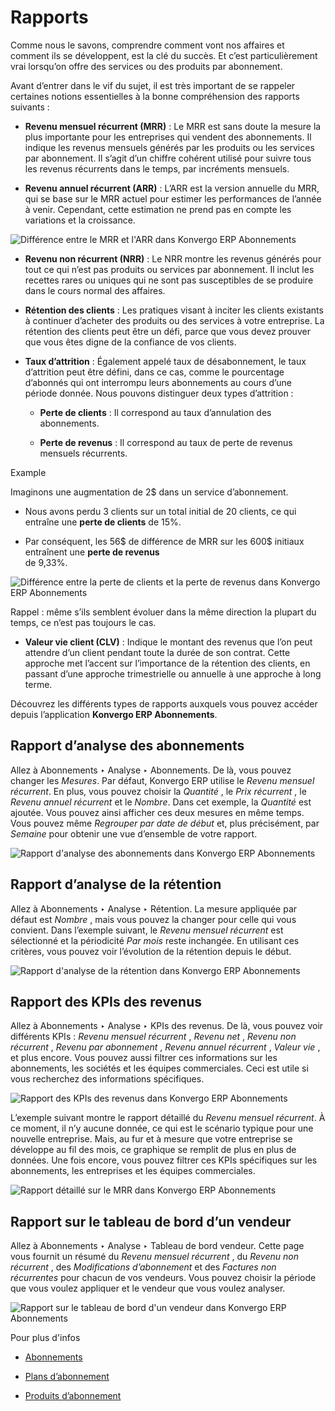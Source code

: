 # Rapports

Comme nous le savons, comprendre comment vont nos affaires et comment ils se
développent, est la clé du succès. Et c’est particulièrement vrai lorsqu’on
offre des services ou des produits par abonnement.

Avant d’entrer dans le vif du sujet, il est très important de se rappeler
certaines notions essentielles à la bonne compréhension des rapports suivants
:

  * **Revenu mensuel récurrent (MRR)** : Le MRR est sans doute la mesure la plus importante pour les entreprises qui vendent des abonnements. Il indique les revenus mensuels générés par les produits ou les services par abonnement. Il s’agit d’un chiffre cohérent utilisé pour suivre tous les revenus récurrents dans le temps, par incréments mensuels.

  * **Revenu annuel récurrent (ARR)** : L’ARR est la version annuelle du MRR, qui se base sur le MRR actuel pour estimer les performances de l’année à venir. Cependant, cette estimation ne prend pas en compte les variations et la croissance.

![Différence entre le MRR et l'ARR dans Konvergo ERP
Abonnements](../../../_images/difference-between-MRR-and-ARR.png)

  * **Revenu non récurrent (NRR)** : Le NRR montre les revenus générés pour tout ce qui n’est pas produits ou services par abonnement. Il inclut les recettes rares ou uniques qui ne sont pas susceptibles de se produire dans le cours normal des affaires.

  * **Rétention des clients** : Les pratiques visant à inciter les clients existants à continuer d’acheter des produits ou des services à votre entreprise. La rétention des clients peut être un défi, parce que vous devez prouver que vous êtes digne de la confiance de vos clients.

  * **Taux d’attrition** : Également appelé taux de désabonnement, le taux d’attrition peut être défini, dans ce cas, comme le pourcentage d’abonnés qui ont interrompu leurs abonnements au cours d’une période donnée. Nous pouvons distinguer deux types d’attrition :

    * **Perte de clients** : Il correspond au taux d’annulation des abonnements.

    * **Perte de revenus** : Il correspond au taux de perte de revenus mensuels récurrents.

<div class="alert alert-success">
<p class="alert-title">
Example</p><p>Imaginons une augmentation de 2$ dans un service d’abonnement.</p>
<ul>
<li><p>Nous avons perdu 3 clients sur un total initial de 20 clients, ce qui entraîne une <b>perte de clients</b> de 15%.</p></li>
<li><div class="line-block">
<div class="line">Par conséquent, les 56$ de différence de MRR sur les 600$ initiaux entraînent une <b>perte de revenus</b></div>
<div class="line">de 9,33%.</div>
</div>
</li>
</ul>
<img alt="Différence entre la perte de clients et la perte de revenus dans Konvergo ERP Abonnements" class="align-center" src="../../../_images/difference-between-logo-churn-and-revenue-churn.png"/>
<p>Rappel : même s’ils semblent évoluer dans la même direction la plupart du temps, ce n’est pas toujours le cas.</p>
</div>

  * **Valeur vie client (CLV)** : Indique le montant des revenus que l’on peut attendre d’un client pendant toute la durée de son contrat. Cette approche met l’accent sur l’importance de la rétention des clients, en passant d’une approche trimestrielle ou annuelle à une approche à long terme.

Découvrez les différents types de rapports auxquels vous pouvez accéder depuis
l’application **Konvergo ERP Abonnements**.

## Rapport d’analyse des abonnements

Allez à Abonnements ‣ Analyse ‣ Abonnements. De là, vous pouvez changer les
_Mesures_. Par défaut, Konvergo ERP utilise le _Revenu mensuel récurrent_. En plus,
vous pouvez choisir la _Quantité_ , le _Prix récurrent_ , le _Revenu annuel
récurrent_ et le _Nombre_. Dans cet exemple, la _Quantité_ est ajoutée. Vous
pouvez ainsi afficher ces deux mesures en même temps. Vous pouvez même
_Regrouper par date de début_ et, plus précisément, par _Semaine_ pour obtenir
une vue d’ensemble de votre rapport.

![Rapport d'analyse des abonnements dans Konvergo ERP
Abonnements](../../../_images/subscriptions-analysis-report.png)

## Rapport d’analyse de la rétention

Allez à Abonnements ‣ Analyse ‣ Rétention. La mesure appliquée par défaut est
_Nombre_ , mais vous pouvez la changer pour celle qui vous convient. Dans
l’exemple suivant, le _Revenu mensuel récurrent_ est sélectionné et la
périodicité _Par mois_ reste inchangée. En utilisant ces critères, vous pouvez
voir l’évolution de la rétention depuis le début.

![Rapport d'analyse de la rétention dans Konvergo ERP
Abonnements](../../../_images/retention-analysis-report.png)

## Rapport des KPIs des revenus

Allez à Abonnements ‣ Analyse ‣ KPIs des revenus. De là, vous pouvez voir
différents KPIs : _Revenu mensuel récurrent_ , _Revenu net_ , _Revenu non
récurrent_ , _Revenu par abonnement_ , _Revenu annuel récurrent_ , _Valeur
vie_ , et plus encore. Vous pouvez aussi filtrer ces informations sur les
abonnements, les sociétés et les équipes commerciales. Ceci est utile si vous
recherchez des informations spécifiques.

![Rapport des KPIs des revenus dans Konvergo ERP
Abonnements](../../../_images/revenue-KPIs-report.png)

L’exemple suivant montre le rapport détaillé du _Revenu mensuel récurrent_. À
ce moment, il n’y aucune donnée, ce qui est le scénario typique pour une
nouvelle entreprise. Mais, au fur et à mesure que votre entreprise se
développe au fil des mois, ce graphique se remplit de plus en plus de données.
Une fois encore, vous pouvez filtrer ces KPIs spécifiques sur les abonnements,
les entreprises et les équipes commerciales.

![Rapport détaillé sur le MRR dans Konvergo ERP
Abonnements](../../../_images/detailed-MRR-report.png)

## Rapport sur le tableau de bord d’un vendeur

Allez à Abonnements ‣ Analyse ‣ Tableau de bord vendeur. Cette page vous
fournit un résumé du _Revenu mensuel récurrent_ , du _Revenu non récurrent_ ,
des _Modifications d’abonnement_ et des _Factures non récurrentes_ pour chacun
de vos vendeurs. Vous pouvez choisir la période que vous voulez appliquer et
le vendeur que vous voulez analyser.

![Rapport sur le tableau de bord d'un vendeur dans Konvergo ERP
Abonnements](../../../_images/salesperson-dashboard-report.png)
<div class="alert alert-secondary">
<p class="alert-title">
Pour plus d'infos</p><ul>
<li><p><a href="../subscriptions">Abonnements</a></p></li>
<li><p><a href="plans">Plans d’abonnement</a></p></li>
<li><p><a href="products">Produits d’abonnement</a></p></li>
</ul>
</div>

